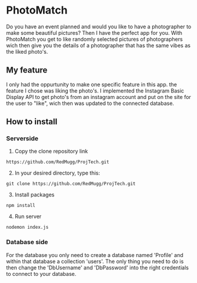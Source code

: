 # PhotoMatch
Do you have an event planned and would you like to have a photographer to make some beautiful pictures?
Then I have the perfect app for you. With PhotoMatch you get to like randomly selected pictures of photographers wich then give you the details of a photographer that has the same vibes as the liked photo's.


## My feature
I only had the oppurtunity to make one specific feature in this app. the feature I chose was liking the photo's.
I implemented the Instagram Basic Display API to get photo's from an instagram account and put on the site for the user to "like", wich then was updated to the connected database.


## How to install

### Serverside
1. Copy the clone repository link
```
https://github.com/RedMugg/ProjTech.git
```
2. In your desired directory, type this:
```console
git clone https://github.com/RedMugg/ProjTech.git
```
3. Install packages
```console
npm install
```
4. Run server
```console
nodemon index.js
```
### Database side
For the database you only need to create a database named 'Profile' and within that database a collection 'users'.
The only thing you need to do is then change the 'DbUsername' and 'DbPassword' into the right credentials to connect to your database.
